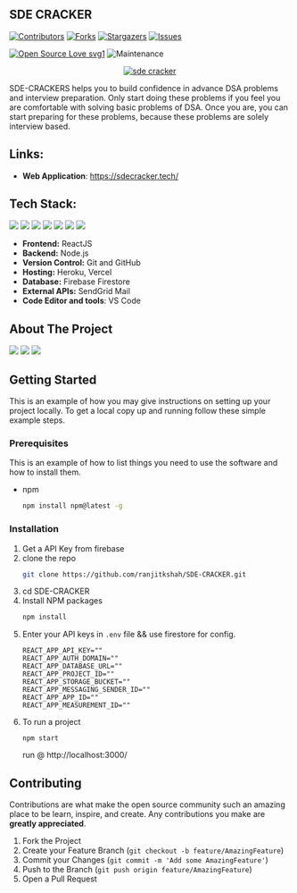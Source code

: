 ## SDE CRACKER

[![Contributors][contributors-shield]][contributors-url]
[![Forks][forks-shield]][forks-url]
[![Stargazers][stars-shield]][stars-url]
[![Issues][issues-shield]][issues-url]

[![Open Source Love svg1](https://badges.frapsoft.com/os/v1/open-source.svg?v=103)](https://github.com/ellerbrock/open-source-badges/) ![Maintenance](https://img.shields.io/maintenance/yes/2020)

<div align="center"><a href="https://sdecracker.tech/"> <img align="center" alt="sde cracker" src="https://res.cloudinary.com/ranjitkshah/image/upload/v1609101368/Screenshot_2020-12-28_015945_awcxxu.jpg" > </a> </div>

SDE-CRACKERS helps you to build confidence in advance DSA problems and interview preparation. Only start doing these problems if you feel you are comfortable with solving basic problems of DSA. Once you are, you can start preparing for these problems, because these problems are solely interview based.

## Links:

- **Web Application**: https://sdecracker.tech/

## Tech Stack:

 <img src="https://img.shields.io/badge/react%20-%2320232a.svg?&style=for-the-badge&logo=react&logoColor=%2361DAFB"/>  <img src="https://img.shields.io/badge/github%20-%23121011.svg?&style=for-the-badge&logo=github&logoColor=white"/>  <img src="https://img.shields.io/badge/heroku%20-%23430098.svg?&style=for-the-badge&logo=heroku&logoColor=white"/> <img src="https://img.shields.io/badge/vercel%20-%23000000.svg?&style=for-the-badge&logo=vercel&logoColor=white"/> <img src ="https://img.shields.io/badge/firebase-%2307405e.svg?&style=for-the-badge&logo=firebase&logoColor=yellow"/> <img src="https://img.shields.io/badge/node.js%20-%2343853D.svg?&style=for-the-badge&logo=node.js&logoColor=white"/> <img src="https://img.shields.io/badge/material%20ui%20-%230081CB.svg?&style=for-the-badge&logo=material-ui&logoColor=white"/> 


- **Frontend:** ReactJS
- **Backend:** Node.js
- **Version Control:** Git and GitHub
- **Hosting:** Heroku, Vercel
- **Database:** Firebase Firestore
- **External APIs:** SendGrid Mail
- **Code Editor and tools**: VS Code

<!-- ABOUT THE PROJECT -->
## About The Project
<img src="https://res.cloudinary.com/ranjitkshah/image/upload/v1609101938/Screenshot_2020-12-28_020851_n3qmof.jpg" />  <img src="https://res.cloudinary.com/ranjitkshah/image/upload/v1609101937/Screenshot_2020-12-28_021311_m5afbm.jpg" />   <img src="https://res.cloudinary.com/ranjitkshah/image/upload/v1609101938/Screenshot_2020-12-28_021333_qmwaty.jpg" />

<!-- GETTING STARTED -->
## Getting Started

This is an example of how you may give instructions on setting up your project locally.
To get a local copy up and running follow these simple example steps.

### Prerequisites

This is an example of how to list things you need to use the software and how to install them.
* npm
  ```sh
  npm install npm@latest -g
  ```

### Installation

1. Get a API Key from firebase
2. clone the repo
   ```sh
   git clone https://github.com/ranjitkshah/SDE-CRACKER.git
   ```
3. cd SDE-CRACKER
4. Install NPM packages
   ```sh
   npm install
   ```
5. Enter your API keys in `.env` file && use firestore for config.
   ```JS
   REACT_APP_API_KEY=""
   REACT_APP_AUTH_DOMAIN=""
   REACT_APP_DATABASE_URL=""
   REACT_APP_PROJECT_ID=""
   REACT_APP_STORAGE_BUCKET=""
   REACT_APP_MESSAGING_SENDER_ID=""
   REACT_APP_APP_ID=""
   REACT_APP_MEASUREMENT_ID=""
   ```
 6. To run a project
    ```JS
    npm start
    ```
    run @ http://localhost:3000/


<!-- CONTRIBUTING -->
## Contributing

Contributions are what make the open source community such an amazing place to be learn, inspire, and create. Any contributions you make are **greatly appreciated**.

1. Fork the Project
2. Create your Feature Branch (`git checkout -b feature/AmazingFeature`)
3. Commit your Changes (`git commit -m 'Add some AmazingFeature'`)
4. Push to the Branch (`git push origin feature/AmazingFeature`)
5. Open a Pull Request



<!-- MARKDOWN LINKS & IMAGES -->
<!-- https://www.markdownguide.org/basic-syntax/#reference-style-links -->
[contributors-shield]: https://img.shields.io/github/contributors/devansh5/SDE-CRACKER.svg?style=for-the-badge
[contributors-url]: https://github.com/devansh5/SDE-CRACKER/graphs/contributors
[forks-shield]: https://img.shields.io/github/forks/devansh5/SDE-CRACKER.svg?style=for-the-badge
[forks-url]: https://github.com/devansh5/SDE-CRACKER/network/members
[stars-shield]: https://img.shields.io/github/stars/devansh5/SDE-CRACKER.svg?style=for-the-badge
[stars-url]: https://github.com/devansh5/SDE-CRACKER/stargazers
[issues-shield]: https://img.shields.io/github/issues/devansh5/SDE-CRACKER.svg?style=for-the-badge
[issues-url]: https://github.com/devansh5/SDE-CRACKER/issues

